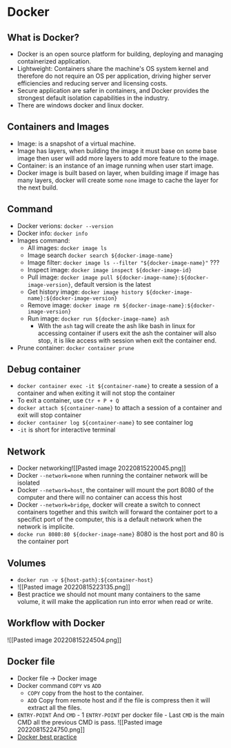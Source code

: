 # Docker
## What is Docker? 
- Docker is an open source platform for building, deploying and managing containerized application.
- Lightweight: Containers share the machine's OS system kernel and therefore do not require an OS per application, driving higher server efficiencies and reducing server and licensing costs.
- Secure application are safer in containers, and Docker provides the strongest default isolation capabilities in the industry.
- There are windows docker and linux docker.
## Containers and Images
- Image: is a snapshot of a virtual machine.
- Image has layers, when building the image it must base on some base image then user will add more layers to add more feature to the image.
- Container: is an instance of an image running when user start image.
- Docker image is built based on layer, when building image if image has many layers, docker will create some `none` image to cache the layer for the next build.
## Command
- Docker verions: `docker --version`
- Docker info: `docker info`
- Images command:
	- All images: `docker image ls`
	- Image search `docker search ${docker-image-name}`
	- Image filter: `docker image ls --filter "${docker-image-name}"` ???
	- Inspect image: `docker image inspect ${docker-image-id}`
	- Pull image: `docker image pull ${docker-image-name}:${docker-image-version}`, default version is the latest
	- Get history image: `docker image history ${docker-image-name}:${docker-image-version}`
	- Remove image: `docker image rm ${docker-image-name}:${docker-image-version}`
	- Run image: `docker run ${docker-image-name} ash`
		- With the `ash` tag will create the ash like bash in linux for accessing container if users exit the ash the container will also stop, it is like access with session when exit the container end.
- Prune container: `docker container prune`
## Debug container
- `docker container exec -it ${container-name}` to create a session of a container and when exiting it will not stop the container 
- To exit a container, use `Ctr + P + Q`
- `docker attach ${container-name}` to attach a session of a container and exit will stop container
- `docker container log ${container-name}` to see container log
- `-it` is short for interactive terminal
## Network
- Docker networking![[Pasted image 20220815220045.png]]
- Docker `--network=none` when running the container network will be isolated
- Docker `--network=host`, the container will mount the port 8080 of the computer and there will no container can access this host
- Docker `--network=bridge`, docker will create a switch to connect containers together and this switch will forward the container port to a specifict port of the computer, this is a default network when the network is implicite.
- `docke run 8080:80 ${docker-image-name}` 8080 is the host port and 80 is the container port
## Volumes
- `docker run -v ${host-path}:${container-host}`
- ![[Pasted image 20220815223135.png]]
- Best practice we should not mount many containers to the same volume, it will make the application run into error when read or write.
## Workflow with Docker
![[Pasted image 20220815224504.png]]
## Docker file
- Docker file → Docker image
- Docker command `COPY` vs `ADD`
	- `COPY` copy from the host to the container.
	- `ADD` Copy from remote host and if the file is compress then it will extract all the files.
- `ENTRY-POINT` And `CMD`
		- 1 `ENTRY-POINT` per docker file
		- Last `CMD` is the main CMD all the previous CMD is pass.
![[Pasted image 20220815224750.png]]
- [Docker best practice](https://docs.docker.com/develop/develop-images/dockerfile_best-practice)

